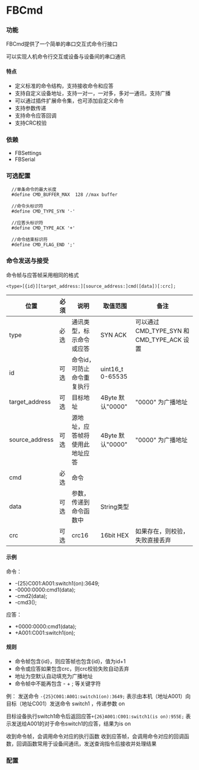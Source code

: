 # FBCmd

### 功能

FBCmd提供了一个简单的串口交互式命令行接口

可以实现人机命令行交互或设备与设备间的串口通讯

#### 特点

- 定义标准的命令结构，支持接收命令和应答
- 支持自定义设备地址，支持一对一，一对多，多对一通讯，支持广播
- 可以通过插件扩展命令集，也可添加自定义命令
- 支持参数传递
- 支持命令应答回调
- 支持CRC校验

### 依赖

- FBSettings
- FBSerial

### 可选配置

```
  //单条命令的最大长度
  #define CMD_BUFFER_MAX  128 //max buffer

  //命令头标识符
  #define CMD_TYPE_SYN '-'

  //应答头标识符
  #define CMD_TYPE_ACK '+'

  //命令结束标识符
  #define CMD_FLAG_END ';'
```

### 命令发送与接受

命令帧与应答帧采用相同的格式

`<type>[{id}][target_address:][source_address:]cmd([data])[:crc];`

|      位置      | 必须 |              说明              |     取值范围      |                   备注                    |
| -------------- | ---- | ------------------------------ | ----------------- | ----------------------------------------- |
| type           | 必选 | 通讯类型，标示命令或应答       | SYN ACK           | 可以通过CMD_TYPE_SYN 和 CMD_TYPE_ACK 设置 |
| id             | 可选 | 命令id，可防止命令重复执行     | uint16_t 0-65535  |                                           |
| target_address | 可选 | 目标地址                       | 4Byte  默认"0000" | "0000" 为广播地址                         |
| source_address | 可选 | 源地址，应答帧将使用此地址应答 | 4Byte  默认"0000" | "0000" 为广播地址                         |
| cmd            | 必选 | 命令                           |                   |                                           |
| data           | 可选 | 参数，传递到命令函数中         | String类型        |                                           |
| crc            | 可选 | crc16                          | 16bit HEX         | 如果存在，则校验，失败直接丢弃            |


#### 示例

命令：

- -{25}C001:A001:switch1(on):3649;
- -0000:0000:cmd1(data);
- -cmd2(data);
- -cmd3();

应答：
- +0000:0000:cmd1(data);
- +A001:C001:switch1(on);

#### 规则

- 命令帧包含{id}，则应答帧也包含{id}，值为id+1
- 命令或应答如果包含crc，则crc校验失败自动丢弃
- 地址为空默认自动填充为广播地址
- 命令帧中不能再包含 - + ; 等关键字符

例：
发送命令 `-{25}C001:A001:switch1(on):3649;`
表示由本机（地址A001）向目标（地址C001）发送命令 switch1 ，传递参数 on

目标设备执行switch1命令后返回应答`+{26}A001:C001:switch1(is on):955E;`
表示发送给A001的对于命令switch1的应答，结果为is on

收到命令帧，会调用命令对应的执行函数
收到应答帧，会调用命令对应的回调函数，回调函数常用于设备间通讯，发送查询指令后接收并处理结果


### 配置

